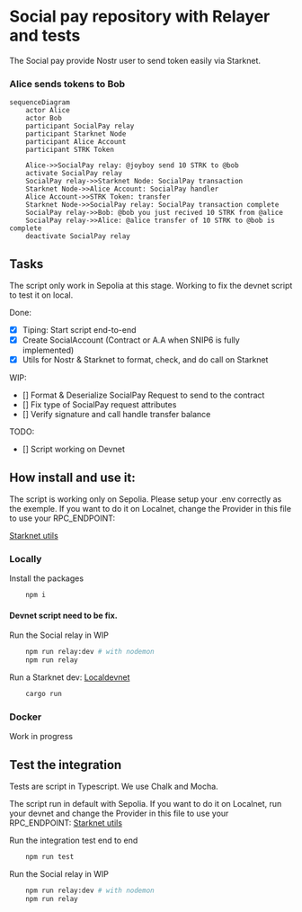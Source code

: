 # Social pay repository with Relayer and tests

The Social pay provide Nostr user to send token easily via Starknet.

### Alice sends tokens to Bob

```mermaid
sequenceDiagram
    actor Alice
    actor Bob
    participant SocialPay relay
    participant Starknet Node
    participant Alice Account
    participant STRK Token

    Alice->>SocialPay relay: @joyboy send 10 STRK to @bob
    activate SocialPay relay
    SocialPay relay->>Starknet Node: SocialPay transaction
    Starknet Node->>Alice Account: SocialPay handler
    Alice Account->>STRK Token: transfer
    Starknet Node->>SocialPay relay: SocialPay transaction complete
    SocialPay relay->>Bob: @bob you just recived 10 STRK from @alice
    SocialPay relay->>Alice: @alice transfer of 10 STRK to @bob is complete
    deactivate SocialPay relay
```


## Tasks

The script only  work in Sepolia at this stage. Working to fix the devnet script to test it on local.

Done: 
- [x] Tiping: Start script end-to-end
- [x] Create SocialAccount (Contract or A.A when SNIP6 is fully implemented)
- [x] Utils for Nostr & Starknet to format, check, and do call on Starknet

WIP: 
- [] Format & Deserialize SocialPay Request to send to the contract
- [] Fix type of SocialPay request attributes
- [] Verify signature and call handle transfer balance

TODO: 
- [] Script working on Devnet

## How install and use it: 

The script is working only on Sepolia.
Please setup your .env correctly as the exemple.
If you want to do it on Localnet, change the Provider in this file to use your RPC_ENDPOINT:

[Starknet utils](./utils//starknet.ts) 

### Locally
Install the packages
```bash 
    npm i
```


#### Devnet script need to be fix.
Run the Social relay in WIP
```bash 
    npm run relay:dev # with nodemon
    npm run relay
```

Run a Starknet dev:
[Localdevnet](https://github.com/0xSpaceShard/starknet-devnet-rs?tab=readme-ov-file) 


```bash 
    cargo run 
```

### Docker 

Work in progress

## Test the integration

Tests are script in Typescript. We use Chalk and Mocha.

The script run in default with Sepolia.
If you want to do it on Localnet, run your devnet and change the Provider in this file to use your RPC_ENDPOINT:
[Starknet utils](./utils//starknet.ts) 


Run the integration test end to end
```bash 
    npm run test
```

Run the Social relay in WIP
```bash 
    npm run relay:dev # with nodemon
    npm run relay
```
